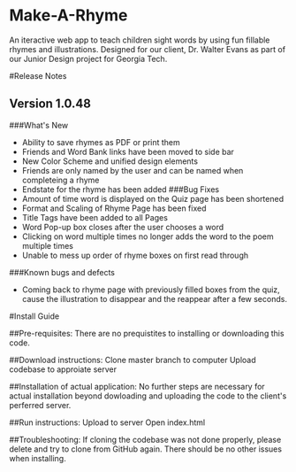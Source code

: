 # Make-A-Rhyme

An iteractive web app to teach children sight words by using fun fillable rhymes and illustrations.
Designed for our client, Dr. Walter Evans as part of our Junior Design project for Georgia Tech.

#Release Notes
## Version 1.0.48
###What's New
* Ability to save rhymes as PDF or print them
* Friends and Word Bank links have been moved to side bar
* New Color Scheme and unified design elements
* Friends are only named by the user and can be named when completeing a rhyme
* Endstate for the rhyme has been added
###Bug Fixes 
* Amount of time word is displayed on the Quiz page has been shortened
* Format and Scaling of Rhyme Page has been fixed
* Title Tags have been added to all Pages
* Word Pop-up box closes after the user chooses a word
* Clicking on word multiple times no longer adds the word to the poem multiple times
* Unable to mess up order of rhyme boxes on first read through

###Known bugs and defects
* Coming back to rhyme page with previously filled boxes from the quiz, cause the illustration to disappear and the reappear after a few seconds.

#Install Guide  

##Pre-requisites: 
There are no prequistites to installing or downloading this code.

##Download instructions:
Clone master branch to computer
Upload codebase to approiate server

##Installation of actual application:
No further steps are necessary for actual installation beyond dowloading and uploading the code to the client's perferred server.

##Run instructions:
Upload to server
Open index.html

##Troubleshooting:
If cloning the codebase was not done properly, please delete and try to clone from GitHub again.
There should be no other issues when installing. 